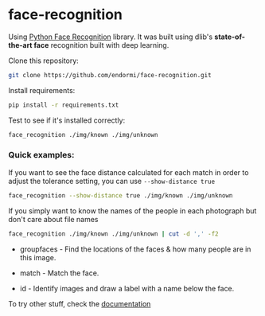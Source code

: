 # face-recognition

Using [Python Face Recognition](https://pypi.org/project/face_recognition/) library. It was built using dlib's **state-of-the-art face** recognition built with deep learning.

Clone this repository:

```sh
git clone https://github.com/endormi/face-recognition.git
```

Install requirements:

```sh
pip install -r requirements.txt
```

Test to see if it's installed correctly:

```sh
face_recognition ./img/known ./img/unknown
```

### Quick examples:

If you want to see the face distance calculated for each match in order to adjust the tolerance setting, you can use `--show-distance true`

```sh
face_recognition --show-distance true ./img/known ./img/unknown
```

If you simply want to know the names of the people in each photograph but don't care about file names

```sh
face_recognition ./img/known ./img/unknown | cut -d ',' -f2
```

- groupfaces - Find the locations of the faces & how many people are in this image. 

- match - Match the face.

- id - Identify images and draw a label with a name below the face.

To try other stuff, check the [documentation](https://github.com/ageitgey/face_recognition)
